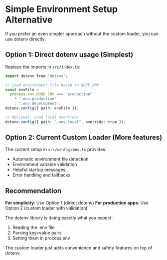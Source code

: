 # Simple Environment Setup Alternative

If you prefer an even simpler approach without the custom loader, you can use dotenv directly:

## Option 1: Direct dotenv usage (Simplest)

Replace the imports in `src/index.ts`:

```typescript
import dotenv from "dotenv";

// Load environment file based on NODE_ENV
const envFile =
  process.env.NODE_ENV === "production"
    ? ".env.production"
    : ".env.development";
dotenv.config({ path: envFile });

// Optional: Load local overrides
dotenv.config({ path: ".env.local", override: true });
```

## Option 2: Current Custom Loader (More features)

The current setup in `src/config/env.ts` provides:

- Automatic environment file detection
- Environment variable validation
- Helpful startup messages
- Error handling and fallbacks

## Recommendation

**For simplicity**: Use Option 1 (direct dotenv)
**For production apps**: Use Option 2 (custom loader with validation)

The dotenv library is doing exactly what you expect:

1. Reading the .env file
2. Parsing key=value pairs
3. Setting them in process.env

The custom loader just adds convenience and safety features on top of dotenv.
